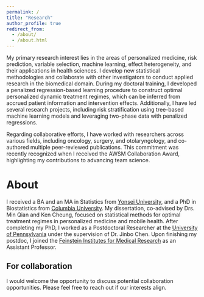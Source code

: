 ```yaml
---
permalink: /
title: "Research"
author_profile: true
redirect_from: 
  - /about/
  - /about.html
---
```


My primary research interest lies in the areas of personalized medicine, risk prediction, variable selection, machine learning, effect heterogeneity, and their applications in health sciences. I develop new statistical methodologies and collaborate with other investigators to conduct applied research in the biomedical domain. During my doctoral training, I developed a penalized regression-based learning procedure to construct optimal personalized dynamic treatment regimes, which can be inferred from accrued patient information and intervention effects. Additionally, I have led several research projects, including risk stratification using tree-based machine learning models and leveraging two-phase data with penalized regressions.

Regarding collaborative efforts, I have worked with researchers across various fields, including oncology, surgery, and otolaryngology, and co-authored multiple peer-reviewed publications. This commitment was recently recognized when I received the AWSM Collaboration Award, highlighting my contributions to advancing team science.


About
======
I received a BA and an MA in Statistics from [Yonsei University](https://www.yonsei.ac.kr/en_sc/index.jsp), and a PhD in Biostatistics from [Columbia University](https://www.columbia.edu/). My dissertation, co-advised by Drs. Min Qian and Ken Cheung, focused on statistical methods for optimal treatment regimes in personalized medicine and mobile health. After completing my PhD, I worked as a Postdoctoral Researcher at the [University of Pennsylvania](https://www.upenn.edu/) under the supervision of Dr. Jinbo Chen. Upon finishing my postdoc, I joined the [Feinstein Institutes for Medical Research](https://feinstein.northwell.edu/) as an Assistant Professor.

For collaboration
------
I would welcome the opportunity to discuss potential collaboration opportunities. Please feel free to reach out if our interests align.
